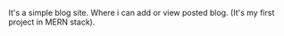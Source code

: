 It's a simple blog site. Where i can add or view posted blog.
(It's my first project in MERN stack).
